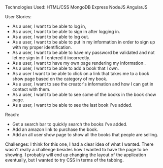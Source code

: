 Technologies Used:
HTML/CSS
MongoDB
Express
NodeJS
AngularJS

User Stories:
- As a user, I want to be able to log in,
- As a user, I want to be able to sign in after logging in.
- As a user, I want to be able to log out.
- As a user, I want to be able to put in my information in order to sign up with my proper identification.
- As a user, I want to be able to have my password be validated and not let me sign in if I entered it incorrectly.
- As a user, I want to have my own page rendering my information .
- As a user, I want to be able to add a book that I own.
- As a user I want to be able to click on a link that takes me to a book show page based on the category of my book.
- As a user, I want to see the creator's information and how I can get in contact with them.
- As a user, I want to be able to see some of the books in the book show page.
- As a user, I want to be able to see the last book I've added.


Reach:

- Get a search bar to quickly search the books I've added.
- Add an amazon link to purchase the book.
- Add an all user show page to show all the books that people are selling.

Challenges:
I think for this one, I had a clear idea of what I wanted. There wasn't really a challenge besides how I wanted to have the page to be showing. I probably will end up changing the layout of the application eventually, but I wanted to try CSS in terms of the tabbing.
